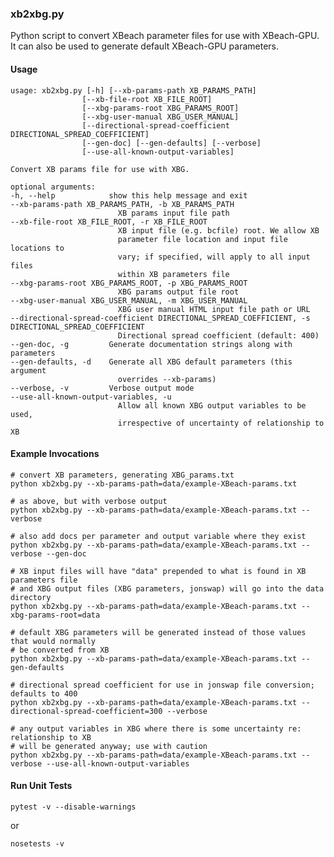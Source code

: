 ### xb2xbg.py
Python script to convert XBeach parameter files for use with XBeach-GPU. It can also be used to generate default XBeach-GPU parameters.

#### Usage
    usage: xb2xbg.py [-h] [--xb-params-path XB_PARAMS_PATH]
                    [--xb-file-root XB_FILE_ROOT]
                    [--xbg-params-root XBG_PARAMS_ROOT]
                    [--xbg-user-manual XBG_USER_MANUAL]
                    [--directional-spread-coefficient DIRECTIONAL_SPREAD_COEFFICIENT]
                    [--gen-doc] [--gen-defaults] [--verbose]
                    [--use-all-known-output-variables]

    Convert XB params file for use with XBG.

    optional arguments:
    -h, --help            show this help message and exit
    --xb-params-path XB_PARAMS_PATH, -b XB_PARAMS_PATH
                            XB params input file path
    --xb-file-root XB_FILE_ROOT, -r XB_FILE_ROOT
                            XB input file (e.g. bcfile) root. We allow XB
                            parameter file location and input file locations to
                            vary; if specified, will apply to all input files
                            within XB parameters file
    --xbg-params-root XBG_PARAMS_ROOT, -p XBG_PARAMS_ROOT
                            XBG params output file root
    --xbg-user-manual XBG_USER_MANUAL, -m XBG_USER_MANUAL
                            XBG user manual HTML input file path or URL
    --directional-spread-coefficient DIRECTIONAL_SPREAD_COEFFICIENT, -s DIRECTIONAL_SPREAD_COEFFICIENT
                            Directional spread coefficient (default: 400)
    --gen-doc, -g         Generate documentation strings along with parameters
    --gen-defaults, -d    Generate all XBG default parameters (this argument
                            overrides --xb-params)
    --verbose, -v         Verbose output mode
    --use-all-known-output-variables, -u
                            Allow all known XBG output variables to be used,
                            irrespective of uncertainty of relationship to XB

#### Example Invocations

    # convert XB parameters, generating XBG_params.txt
    python xb2xbg.py --xb-params-path=data/example-XBeach-params.txt

    # as above, but with verbose output
    python xb2xbg.py --xb-params-path=data/example-XBeach-params.txt --verbose

    # also add docs per parameter and output variable where they exist
    python xb2xbg.py --xb-params-path=data/example-XBeach-params.txt --verbose --gen-doc

    # XB input files will have "data" prepended to what is found in XB parameters file
    # and XBG output files (XBG parameters, jonswap) will go into the data directory
    python xb2xbg.py --xb-params-path=data/example-XBeach-params.txt --xbg-params-root=data

    # default XBG parameters will be generated instead of those values that would normally
    # be converted from XB
    python xb2xbg.py --xb-params-path=data/example-XBeach-params.txt --gen-defaults

    # directional spread coefficient for use in jonswap file conversion; defaults to 400
    python xb2xbg.py --xb-params-path=data/example-XBeach-params.txt --directional-spread-coefficient=300 --verbose

    # any output variables in XBG where there is some uncertainty re: relationship to XB
    # will be generated anyway; use with caution
    python xb2xbg.py --xb-params-path=data/example-XBeach-params.txt --verbose --use-all-known-output-variables

#### Run Unit Tests

    pytest -v --disable-warnings

or

    nosetests -v